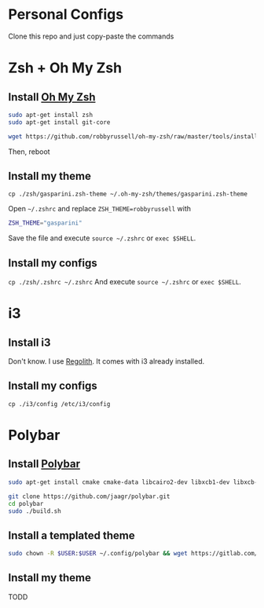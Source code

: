# Personal Configs

Clone this repo and just copy-paste the commands

# Zsh + Oh My Zsh

## Install [Oh My Zsh](https://ohmyz.sh)
```sh
sudo apt-get install zsh
sudo apt-get install git-core
```

```sh
wget https://github.com/robbyrussell/oh-my-zsh/raw/master/tools/install.sh -O - | zsh; zhsh -s `which zsh`
```
Then, reboot

## Install my theme

`cp ./zsh/gasparini.zsh-theme ~/.oh-my-zsh/themes/gasparini.zsh-theme`

Open `~/.zshrc` and replace `ZSH_THEME=robbyrussell` with
```sh
ZSH_THEME="gasparini"
```
Save the file and execute `source ~/.zshrc` or `exec $SHELL`.

## Install my configs

`cp ./zsh/.zshrc ~/.zshrc`
And execute `source ~/.zshrc` or `exec $SHELL`.

# i3

## Install i3

Don't know. I use [Regolith](https://regolith-linux.org/). It comes with i3 already installed.

## Install my configs

`cp ./i3/config /etc/i3/config`

# Polybar

## Install [Polybar](https://github.com/polybar)

```sh
sudo apt-get install cmake cmake-data libcairo2-dev libxcb1-dev libxcb-ewmh-dev libxcb-icccm4-dev libxcb-image0-dev libxcb-randr0-dev libxcb-util0-dev libxcb-xkb-dev pkg-config python-xcbgen xcb-proto libxcb-xrm-dev libasound2-dev libmpdclient-dev libiw-dev libcurl4-openssl-dev libpulse-dev libxcb-composite0-dev xcb libxcb-ewmh2 -y

git clone https://github.com/jaagr/polybar.git 
cd polybar
sudo ./build.sh
```

## Install a templated theme

```sh
sudo chown -R $USER:$USER ~/.config/polybar && wget https://gitlab.com/terminalroot/popy/raw/master/launch.sh -O ~/.config/polybar/launch.sh && chmod +x ~/.config/polybar/launch.sh && echo -e 'for_window [class="^.*"] border pixel 0\ngaps inner 10\ngaps outer 2\nexec_always --no-startup-id $HOME/.config/polybar/launch.sh' >> ~/.config/i3/config
```

## Install my theme

TODD
